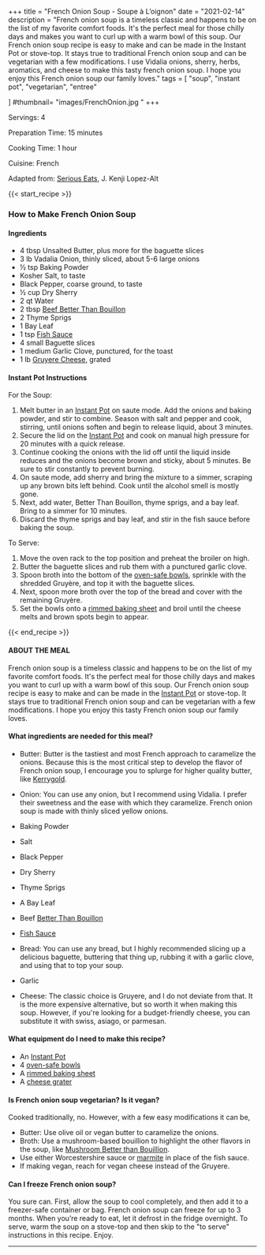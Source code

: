 +++
title = "French Onion Soup - Soupe à L’oignon"
date = "2021-02-14"
description = "French onion soup is a timeless classic and happens to be on the list of my favorite comfort foods. It's the perfect meal for those chilly days and makes you want to curl up with a warm bowl of this soup. Our French onion soup recipe is easy to make and can be made in the Instant Pot or stove-top. It stays true to traditional French onion soup and can be vegetarian with a few modifications. I use Vidalia onions, sherry, herbs, aromatics, and cheese to make this tasty french onion soup. I hope you enjoy this French onion soup our family loves."
tags = [
    "soup",
    "instant pot",
    "vegetarian", 
    "entree"
    
]
#thumbnail= "images/FrenchOnion.jpg "
+++

Servings: 4 <!--more-->

Preparation Time: 15 minutes 

Cooking Time: 1 hour 

Cuisine: French 

Adapted from: [Serious Eats](https://www.seriouseats.com/pressure-cooker-french-onion-soup-recipe), J. Kenji Lopez-Alt

{{< start_recipe >}}

### How to Make French Onion Soup 

#### Ingredients 

* 4 tbsp Unsalted Butter, plus more for the baguette slices
* 3 lb Vadalia Onion, thinly sliced, about 5-6 large onions
* ½ tsp Baking Powder 
* Kosher Salt, to taste 
* Black Pepper, coarse ground, to taste  
* ½ cup Dry Sherry 
* 2 qt Water 
* 2 tbsp [Beef Better Than Bouillon](https://amzn.to/2Pk82Hf)
* 2 Thyme Sprigs 
* 1 Bay Leaf 
* 1 tsp [Fish Sauce](https://amzn.to/3jMYZdj) 
* 4 small Baguette slices
* 1 medium Garlic Clove, punctured, for the toast
* 1 lb [Gruyere Cheese](https://amzn.to/3aZfe2E), grated 

#### Instant Pot Instructions 

For the Soup:  

1. Melt butter in an [Instant Pot](https://amzn.to/3qfNYCZ) on saute mode. Add the onions and baking powder, and stir to combine. Season with salt and pepper and cook, stirring, until onions soften and begin to release liquid, about 3 minutes. 
2. Secure the lid on the [Instant Pot](https://amzn.to/3qfNYCZ) and cook on manual high pressure for 20 minutes with a quick release. 
3. Continue cooking the onions with the lid off until the liquid inside reduces and the onions become brown and sticky, about 5 minutes. Be sure to stir constantly to prevent burning. 
4. On saute mode, add sherry and bring the mixture to a simmer, scraping up any brown bits left behind. Cook until the alcohol smell is mostly gone.
5. Next, add water, Better Than Bouillon, thyme sprigs, and a bay leaf. Bring to a simmer for 10 minutes.
6. Discard the thyme sprigs and bay leaf, and stir in the fish sauce before baking the soup. 

To Serve: 

1. Move the oven rack to the top position and preheat the broiler on high.  
2. Butter the baguette slices and rub them with a punctured garlic clove. 
3. Spoon broth into the bottom of the [oven-safe bowls](https://amzn.to/3FUapFL), sprinkle with the shredded Gruyère, and top it with the baguette slices.  
4. Next, spoon more broth over the top of the bread and cover with the remaining Gruyère. 
5. Set the bowls onto a [rimmed baking sheet](https://amzn.to/3D0iUxo) and broil until the cheese melts and brown spots begin to appear. 

{{< end_recipe >}}

#### ABOUT THE MEAL

French onion soup is a timeless classic and happens to be on the list of my favorite comfort foods. It's the perfect meal for those chilly days and makes you want to curl up with a warm bowl of this soup. Our French onion soup recipe is easy to make and can be made in the [Instant Pot](https://amzn.to/3qfNYCZ) or stove-top. It stays true to traditional French onion soup and can be vegetarian with a few modifications. I hope you enjoy this tasty French onion soup our family loves.

#### What ingredients are needed for this meal? 

* Butter: Butter is the tastiest and most French approach to caramelize the onions. Because this is the most critical step to develop the flavor of French onion soup, I encourage you to splurge for higher quality butter, like [Kerrygold](https://amzn.to/3c5Q433). 

* Onion: You can use any onion, but I recommend using Vidalia. I prefer their sweetness and the ease with which they caramelize. French onion soup is made with thinly sliced yellow onions. 

* Baking Powder 

* Salt 

* Black Pepper 

* Dry Sherry 

* Thyme Sprigs 

* A Bay Leaf

* Beef [Better Than Bouillon](https://amzn.to/2Pk82Hf)

* [Fish Sauce](https://amzn.to/3jMYZdj)

* Bread: You can use any bread, but I highly recommended slicing up a delicious baguette, buttering that thing up, rubbing it with a garlic clove, and using that to top your soup. 

* Garlic 

* Cheese: The classic choice is Gruyere, and I do not deviate from that. It is the more expensive alternative, but so worth it when making this soup. However, if you're looking for a budget-friendly cheese, you can substitute it with swiss, asiago, or parmesan.

#### What equipment do I need to make this recipe? 

* An [Instant Pot](https://amzn.to/3qfNYCZ)
* 4 [oven-safe bowls](https://amzn.to/3FUapFL)
* A [rimmed baking sheet](https://amzn.to/3D0iUxo)
* A [cheese grater](https://amzn.to/3cWDJPK)

#### Is French onion soup vegetarian? Is it vegan? 

Cooked traditionally, no. However, with a few easy modifications it can be, 

* Butter: Use olive oil or vegan butter to caramelize the onions. 
* Broth: Use a mushroom-based bouillion to highlight the other flavors in the soup, like [Mushroom Better than Bouillion](https://amzn.to/31jWnhA). 
* Use either Worcestershire sauce or [marmite](https://amzn.to/3xv5qIC) in place of the fish sauce. 
* If making vegan, reach for vegan cheese instead of the Gruyere. 

#### Can I freeze French onion soup? 

You sure can. First, allow the soup to cool completely, and then add it to a freezer-safe container or bag. French onion soup can freeze for up to 3 months. When you’re ready to eat, let it defrost in the fridge overnight. To serve, warm the soup on a stove-top and then skip to the "to serve" instructions in this recipe. Enjoy. 

----
